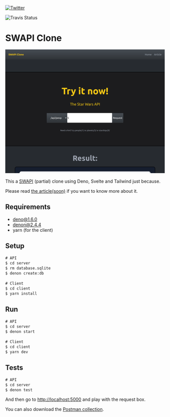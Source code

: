[![Twitter](https://img.shields.io/twitter/follow/davidjsmoreno.svg?style=social&label=@davidjsmoreno)](https://twitter.com/davidjsmoreno)

![Travis Status](https://img.shields.io/travis/davidjsalazarmoreno/swapi-deno?branch=master)

# SWAPI Clone

<img width="800"  src="./hero.png" />

This a [SWAPI](https://swapi.dev/) (partial) clone using Deno, Svelte and Tailwind just because.

Please read [the article(soon)](soon) if you want to know more about it.

## Requirements 

- deno@1.6.0
- denon@2.4.4 
- yarn (for the client)

## Setup

```
# API
$ cd server
$ rm database.sqlite
$ denon create:db

# Client
$ cd client
$ yarn install
```

## Run

```
# API
$ cd server
$ denon start

# Client
$ cd client
$ yarn dev
```

## Tests


```
# API
$ cd server
$ denon test
```

And then go to [http://localhost:5000](http://localhost:5000/) and play with the request box.

You can also download the [Postman collection](server/SWAPI%20Deno.postman_collection.json).